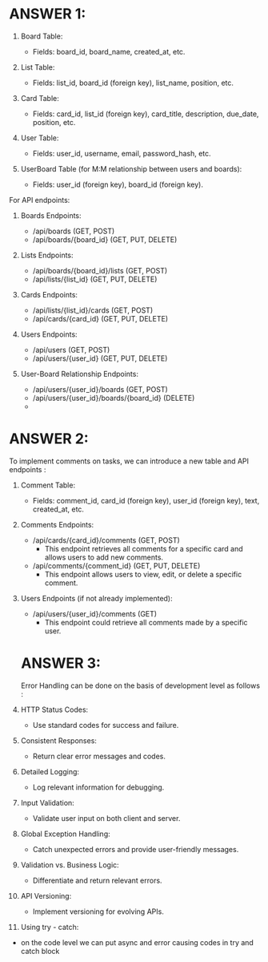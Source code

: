 # ANSWER 1:
1. Board Table:
   - Fields: board_id, board_name, created_at, etc.

2. List Table:
   - Fields: list_id, board_id (foreign key), list_name, position, etc.

3. Card Table:
   - Fields: card_id, list_id (foreign key), card_title, description, due_date, position, etc.

4. User Table:
   - Fields: user_id, username, email, password_hash, etc.

5. UserBoard Table (for M:M relationship between users and boards):
   - Fields: user_id (foreign key), board_id (foreign key).

For API endpoints:

1. Boards Endpoints:
   - /api/boards (GET, POST)
   - /api/boards/{board_id} (GET, PUT, DELETE)

2. Lists Endpoints:
   - /api/boards/{board_id}/lists (GET, POST)
   - /api/lists/{list_id} (GET, PUT, DELETE)

3. Cards Endpoints:
   - /api/lists/{list_id}/cards (GET, POST)
   - /api/cards/{card_id} (GET, PUT, DELETE)

4. Users Endpoints:
   - /api/users (GET, POST)
   - /api/users/{user_id} (GET, PUT, DELETE)

5. User-Board Relationship Endpoints:
   - /api/users/{user_id}/boards (GET, POST)
   - /api/users/{user_id}/boards/{board_id} (DELETE)
   - 

  # ANSWER 2:
  To implement comments on tasks, we can introduce a new table and API endpoints :

1. Comment Table:
   - Fields: comment_id, card_id (foreign key), user_id (foreign key), text, created_at, etc.

2. Comments Endpoints:
   - /api/cards/{card_id}/comments (GET, POST)
     - This endpoint retrieves all comments for a specific card and allows users to add new comments.
   - /api/comments/{comment_id} (GET, PUT, DELETE)
     - This endpoint allows users to view, edit, or delete a specific comment.

3. Users Endpoints (if not already implemented):
   - /api/users/{user_id}/comments (GET)
     - This endpoint could retrieve all comments made by a specific user.
       
    
   # ANSWER 3:
   Error Handling can be done on the basis of development level as follows :

1. HTTP Status Codes:
   - Use standard codes for success and failure.

2. Consistent Responses:
   - Return clear error messages and codes.

3. Detailed Logging:
   - Log relevant information for debugging.

4. Input Validation:
   - Validate user input on both client and server.

5. Global Exception Handling:
   - Catch unexpected errors and provide user-friendly messages.

6. Validation vs. Business Logic:
   - Differentiate and return relevant errors.

7. API Versioning:
    - Implement versioning for evolving APIs.

8. Using try - catch:
 - on the code level we can put async and error causing codes in try and catch block
